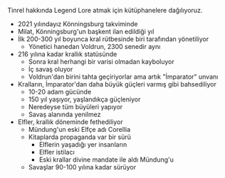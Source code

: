 Tinrel hakkında Legend Lore atmak için kütüphanelere dağılıyoruz.


- 2021 yılındayız Könningsburg takviminde
- Milat, Könningsburg'un başkent ilan edildiği yıl
- İlk 200-300 yıl boyunca kral rütbesinde biri tarafından yönetiliyor
	- Yönetici hanedan Voldrun, 2300 senedir aynı
- 216 yılına kadar krallık statüsünde
	- Sonra kral herhangi bir varisi olmadan kayboluyor
	- İç savaş oluyor
	- Voldrun'dan birini tahta geçiriyorlar ama artık "İmparator" unvanı
- Kralların, İmparator'dan daha büyük güçleri varmış gibi bahsediliyor
	- 10-20 adam gücünde
	- 150 yıl yaşıyor, yaşlandıkça güçleniyor
	- Neredeyse tüm büyüleri yapıyor
	- Savaş alanında yenilmez
- Elfler, krallık döneminde fethediliyor
	- Mündung'un eski Elfçe adı Corellia
	- Kitaplarda propaganda var bir sürü
		- Elflerin yaşadığı yer insanların
		- Elfler istilacı
		- Eski krallar divine mandate ile aldı Mündung'u
	- Savaşlar 90-100 yılına kadar sürüyor